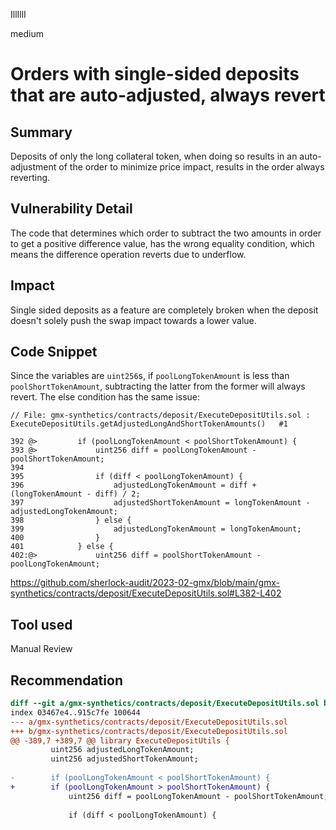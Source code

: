 IllIllI

medium

# Orders with single-sided deposits that are auto-adjusted, always revert

## Summary

Deposits of only the long collateral token, when doing so results in an auto-adjustment of the order to minimize price impact, results in the order always reverting.


## Vulnerability Detail

The code that determines which order to subtract the two amounts in order to get a positive difference value, has the wrong equality condition, which means the difference operation reverts due to underflow.


## Impact

Single sided deposits as a feature are completely broken when the deposit doesn't solely push the swap impact towards a lower value.


## Code Snippet

Since the variables are `uint256`s, if `poolLongTokenAmount` is less than `poolShortTokenAmount`, subtracting the latter from the former will always revert. The else condition has the same issue:
```solidity
// File: gmx-synthetics/contracts/deposit/ExecuteDepositUtils.sol : ExecuteDepositUtils.getAdjustedLongAndShortTokenAmounts()   #1

392 @>         if (poolLongTokenAmount < poolShortTokenAmount) {
393 @>             uint256 diff = poolLongTokenAmount - poolShortTokenAmount;
394    
395                if (diff < poolLongTokenAmount) {
396                    adjustedLongTokenAmount = diff + (longTokenAmount - diff) / 2;
397                    adjustedShortTokenAmount = longTokenAmount - adjustedLongTokenAmount;
398                } else {
399                    adjustedLongTokenAmount = longTokenAmount;
400                }
401            } else {
402:@>             uint256 diff = poolShortTokenAmount - poolLongTokenAmount;
```
https://github.com/sherlock-audit/2023-02-gmx/blob/main/gmx-synthetics/contracts/deposit/ExecuteDepositUtils.sol#L382-L402


## Tool used

Manual Review


## Recommendation

```diff
diff --git a/gmx-synthetics/contracts/deposit/ExecuteDepositUtils.sol b/gmx-synthetics/contracts/deposit/ExecuteDepositUtils.sol
index 03467e4..915c7fe 100644
--- a/gmx-synthetics/contracts/deposit/ExecuteDepositUtils.sol
+++ b/gmx-synthetics/contracts/deposit/ExecuteDepositUtils.sol
@@ -389,7 +389,7 @@ library ExecuteDepositUtils {
         uint256 adjustedLongTokenAmount;
         uint256 adjustedShortTokenAmount;
 
-        if (poolLongTokenAmount < poolShortTokenAmount) {
+        if (poolLongTokenAmount > poolShortTokenAmount) {
             uint256 diff = poolLongTokenAmount - poolShortTokenAmount;
 
             if (diff < poolLongTokenAmount) {
```
